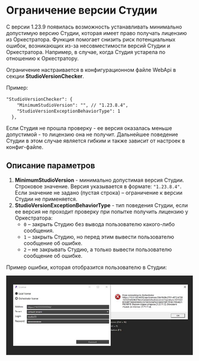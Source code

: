 # Ограничение версии Студии 

С версии 1.23.9 появилась возможность устанавливать минимально допустимую версию Студии, которая имеет право получать лицензию из Оркестратора. Функция помогает снизить риск потенциальных ошибок, возникающих из-за несовместимости версий Студии и Оркестратора. Например, в случае, когда Студия устарела по отношению к Оркестратору.

Ограничение настраивается в конфигурационном файле WebApi в секции **StudioVersionChecker**.

Пример:

```
"StudioVersionChecker": {
    "MinimumStudioVersion": "", // "1.23.8.4",
    "StudioVersionExceptionBehaviorType": 1
  },
```

Если Студия не прошла проверку - ее версия оказалась меньше допустимой - то лицензию она не получит. Дальнейшее поведение Студии в этом случае является гибким и также зависит от настроек в конфиг-файле.

## Описание параметров

1. **MinimumStudioVersion** - минимально допустимая версия Студии. Строковое значение. Версия указывается в формате: `"1.23.8.4"`. Если значение не задано (пустая строка) – ограничение к версии Студии не применяется. 
2. **StudioVersionExceptionBehaviorType** - тип поведения Студии, если ее версия не проходит проверку при попытке получить лицензию у Оркестратора:
   * `0` – закрыть Студию без вывода пользователю какого-либо сообщения.
   * `1` – закрыть Студию, но перед этим вывести пользователю сообщение об ошибке.
   * `2` – не закрывать Студию, а только вывести пользователю сообщение об ошибке.
 

  Пример ошибки, которая отобразится пользователю в Студии:

![](../resources/fine-tuning/min-version-studio-error.png)

